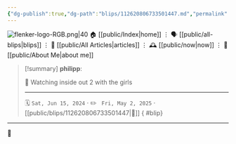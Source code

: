 ```yaml
---
{"dg-publish":true,"dg-path":"blips/112620806733501447.md","permalink":"/blips/112620806733501447/","title":"philipp on mastodon @ 2024-06-15","created":"2024-06-15T13:12:13","updated":"2025-05-02T08:50:44"}
---
```



<div class="transclusion internal-embed is-loaded"><div class="markdown-embed">




![flenker-logo-RGB.png|40](/img/user/attachments/flenker-logo-RGB.png)
🏠 [[public/Index\|home]]  ⋮ 🗣️ [[public/all-blips\|blips]] ⋮  📝 [[public/All Articles\|articles]]  ⋮ 🕰️ [[public/now\|now]] ⋮ 🪪 [[public/About Me\|about me]]


</div></div>


> [!summary] **philipp**:
>
> 🎥 Watching inside out 2 with the girls
> - - -
>
> 🗓️ <code>Sat, Jun 15, 2024</code>  · ✏️ <code> Fri, May 2, 2025</code>  · [[public/blips/112620806733501447\|🔗]]
{ #blip}


- - -

 👾

